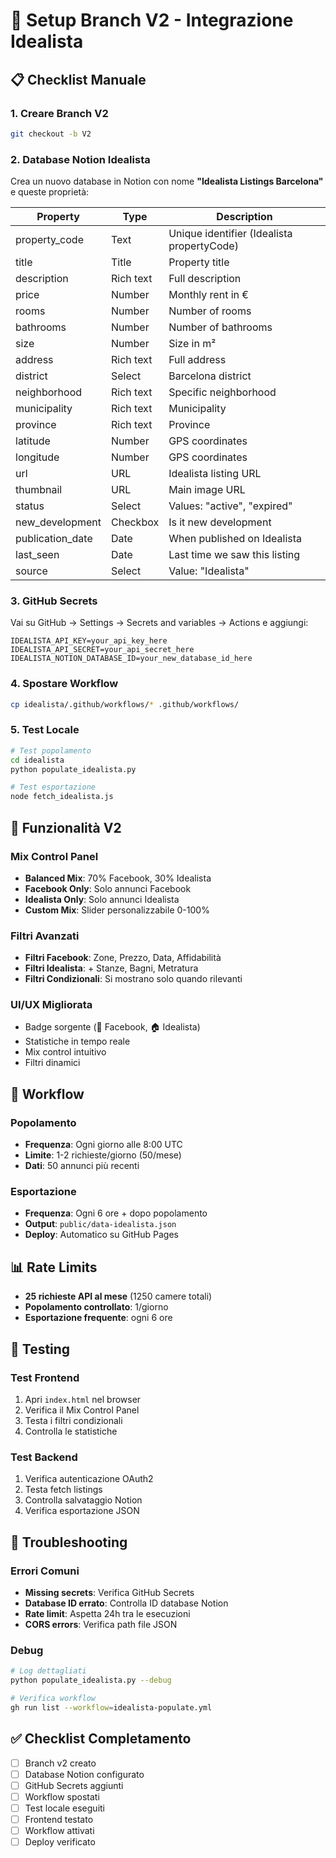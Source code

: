 # 🚀 Setup Branch V2 - Integrazione Idealista

## 📋 Checklist Manuale

### **1. Creare Branch V2**
```bash
git checkout -b V2
```

### **2. Database Notion Idealista**
Crea un nuovo database in Notion con nome **"Idealista Listings Barcelona"** e queste proprietà:

| Property | Type | Description |
|----------|------|-------------|
| property_code | Text | Unique identifier (Idealista propertyCode) |
| title | Title | Property title |
| description | Rich text | Full description |
| price | Number | Monthly rent in € |
| rooms | Number | Number of rooms |
| bathrooms | Number | Number of bathrooms |
| size | Number | Size in m² |
| address | Rich text | Full address |
| district | Select | Barcelona district |
| neighborhood | Rich text | Specific neighborhood |
| municipality | Rich text | Municipality |
| province | Rich text | Province |
| latitude | Number | GPS coordinates |
| longitude | Number | GPS coordinates |
| url | URL | Idealista listing URL |
| thumbnail | URL | Main image URL |
| status | Select | Values: "active", "expired" |
| new_development | Checkbox | Is it new development |
| publication_date | Date | When published on Idealista |
| last_seen | Date | Last time we saw this listing |
| source | Select | Value: "Idealista" |

### **3. GitHub Secrets**
Vai su GitHub → Settings → Secrets and variables → Actions e aggiungi:

```
IDEALISTA_API_KEY=your_api_key_here
IDEALISTA_API_SECRET=your_api_secret_here
IDEALISTA_NOTION_DATABASE_ID=your_new_database_id_here
```

### **4. Spostare Workflow**
```bash
cp idealista/.github/workflows/* .github/workflows/
```

### **5. Test Locale**
```bash
# Test popolamento
cd idealista
python populate_idealista.py

# Test esportazione
node fetch_idealista.js
```

## 🎯 Funzionalità V2

### **Mix Control Panel**
- **Balanced Mix**: 70% Facebook, 30% Idealista
- **Facebook Only**: Solo annunci Facebook
- **Idealista Only**: Solo annunci Idealista  
- **Custom Mix**: Slider personalizzabile 0-100%

### **Filtri Avanzati**
- **Filtri Facebook**: Zone, Prezzo, Data, Affidabilità
- **Filtri Idealista**: + Stanze, Bagni, Metratura
- **Filtri Condizionali**: Si mostrano solo quando rilevanti

### **UI/UX Migliorata**
- Badge sorgente (📌 Facebook, 🏠 Idealista)
- Statistiche in tempo reale
- Mix control intuitivo
- Filtri dinamici

## 🔄 Workflow

### **Popolamento**
- **Frequenza**: Ogni giorno alle 8:00 UTC
- **Limite**: 1-2 richieste/giorno (50/mese)
- **Dati**: 50 annunci più recenti

### **Esportazione**
- **Frequenza**: Ogni 6 ore + dopo popolamento
- **Output**: `public/data-idealista.json`
- **Deploy**: Automatico su GitHub Pages

## 📊 Rate Limits

- **25 richieste API al mese** (1250 camere totali)
- **Popolamento controllato**: 1/giorno
- **Esportazione frequente**: ogni 6 ore

## 🧪 Testing

### **Test Frontend**
1. Apri `index.html` nel browser
2. Verifica il Mix Control Panel
3. Testa i filtri condizionali
4. Controlla le statistiche

### **Test Backend**
1. Verifica autenticazione OAuth2
2. Testa fetch listings
3. Controlla salvataggio Notion
4. Verifica esportazione JSON

## 🚨 Troubleshooting

### **Errori Comuni**
- **Missing secrets**: Verifica GitHub Secrets
- **Database ID errato**: Controlla ID database Notion
- **Rate limit**: Aspetta 24h tra le esecuzioni
- **CORS errors**: Verifica path file JSON

### **Debug**
```bash
# Log dettagliati
python populate_idealista.py --debug

# Verifica workflow
gh run list --workflow=idealista-populate.yml
```

## ✅ Checklist Completamento

- [ ] Branch v2 creato
- [ ] Database Notion configurato
- [ ] GitHub Secrets aggiunti
- [ ] Workflow spostati
- [ ] Test locale eseguiti
- [ ] Frontend testato
- [ ] Workflow attivati
- [ ] Deploy verificato
